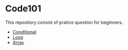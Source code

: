 # Code101
This repository consist of pratice question for beginners.

 - [Conditional](Conditional/readme.md)
 - [Loop](Loop/readme.md)
 - [Array](Array/readme.md)